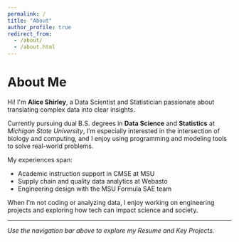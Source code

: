 ```yaml
---
permalink: /
title: "About"
author_profile: true
redirect_from: 
  - /about/
  - /about.html
---
```

# About Me

Hi! I'm **Alice Shirley**, a Data Scientist and Statistician passionate about translating complex data into clear insights.

Currently pursuing dual B.S. degrees in **Data Science** and **Statistics** at *Michigan State University*, I’m especially interested in the intersection of biology and computing, and I enjoy using programming and modeling tools to solve real-world problems.

My experiences span:
- Academic instruction support in CMSE at MSU
- Supply chain and quality data analytics at Webasto
- Engineering design with the MSU Formula SAE team

When I’m not coding or analyzing data, I enjoy working on engineering projects and exploring how tech can impact science and society.

---

_Use the navigation bar above to explore my Resume and Key Projects._
